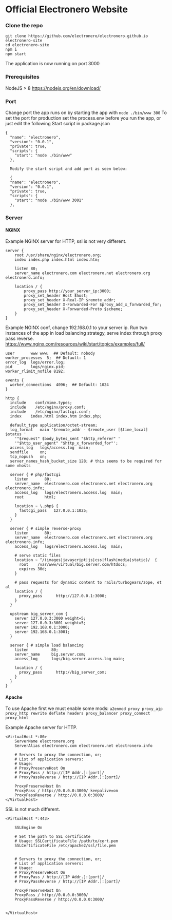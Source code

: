 # Official Electronero Website

### Clone the repo
```
git clone https://github.com/electronero/electronero.github.io electronero-site
cd electronero-site
npm i
npm start
```
The application is now running on port 3000

### Prerequisites

NodeJS > 8 <https://nodejs.org/en/download/>

### Port
Change port the app runs on by starting the app with ```node ./bin/www 300``` 
To set the port for production set the process.env before you run the app, or just edit the following Start script in package.json 
```
{
  "name": "electronero",
  "version": "0.0.1",
  "private": true,
  "scripts": {
    "start": "node ./bin/www"
  },
  
  Modify the start script and add port as seen below:
  
  {
  "name": "electronero",
  "version": "0.0.1",
  "private": true,
  "scripts": {
    "start": "node ./bin/www 3001"
  },
```


### Server

#### NGINX
Example NGINX server for HTTP, ssl is not very different.
```
server {
    root /usr/share/nginx/electronero.org;
    index index.php index.html index.htm;

    listen 80;
    server_name electronero.com electronero.net electronero.org electronero.info;

    location / {
        proxy_pass http://your_server_ip:3000;
        proxy_set_header Host $host;
        proxy_set_header X-Real-IP $remote_addr;
        proxy_set_header X-Forwarded-For $proxy_add_x_forwarded_for;
        proxy_set_header X-Forwarded-Proto $scheme;
    }
}
```

Example NGINX conf, change 192.168.0.1 to your server ip. Run two instances of the app in load balancing strategy, serve index through proxy pass reverse. https://www.nginx.com/resources/wiki/start/topics/examples/full/
```
user       www www;  ## Default: nobody
worker_processes  5;  ## Default: 1
error_log  logs/error.log;
pid        logs/nginx.pid;
worker_rlimit_nofile 8192;

events {
  worker_connections  4096;  ## Default: 1024
}

http {
  include    conf/mime.types;
  include    /etc/nginx/proxy.conf;
  include    /etc/nginx/fastcgi.conf;
  index    index.html index.htm index.php;

  default_type application/octet-stream;
  log_format   main '$remote_addr - $remote_user [$time_local]  $status '
    '"$request" $body_bytes_sent "$http_referer" '
    '"$http_user_agent" "$http_x_forwarded_for"';
  access_log   logs/access.log  main;
  sendfile     on;
  tcp_nopush   on;
  server_names_hash_bucket_size 128; # this seems to be required for some vhosts

  server { # php/fastcgi
    listen       80;
    server_name  electronero.com electronero.net electronero.org electronero.info;
    access_log   logs/electronero.access.log  main;
    root         html;

    location ~ \.php$ {
      fastcgi_pass   127.0.0.1:1025;
    }
  }

  server { # simple reverse-proxy
    listen       80;
    server_name  electronero.com electronero.net electronero.org electronero.info;
    access_log   logs/electronero.access.log  main;

    # serve static files
    location ~ ^/(images|javascript|js|css|flash|media|static)/  {
      root    /var/www/virtual/big.server.com/htdocs;
      expires 30d;
    }

    # pass requests for dynamic content to rails/turbogears/zope, et al
    location / {
      proxy_pass      http://127.0.0.1:3000;
    }
  }

  upstream big_server_com {
    server 127.0.0.3:3000 weight=5;
    server 127.0.0.3:3001 weight=5;
    server 192.168.0.1:3000;
    server 192.168.0.1:3001;
  }

  server { # simple load balancing
    listen          80;
    server_name     big.server.com;
    access_log      logs/big.server.access.log main;

    location / {
      proxy_pass      http://big_server_com;
    }
  }
}
```
#### Apache
To use Apache first we must enable some mods: 
```a2enmod proxy proxy_ajp proxy_http rewrite deflate headers proxy_balancer proxy_connect proxy_html```

Example Apache server for HTTP. 
```
<VirtualHost *:80>
	ServerName electronero.org
	ServerAlias electronero.com electronero.net electronero.info
   
    # Servers to proxy the connection, or;
    # List of application servers:
    # Usage: 
    # ProxyPreserveHost On
    # ProxyPass / http://[IP Addr.]:[port]/
    # ProxyPassReverse / http://[IP Addr.]:[port]/
    
	ProxyPreserveHost On
	ProxyPass / http://0.0.0.0:3000/ keepalive=on
	ProxyPassReverse / http://0.0.0.0:3000/
</VirtualHost>
```
SSL is not much different.
```
<VirtualHost *:443>

    SSLEngine On

    # Set the path to SSL certificate
    # Usage: SSLCertificateFile /path/to/cert.pem
    SSLCertificateFile /etc/apache2/ssl/file.pem


    # Servers to proxy the connection, or;
    # List of application servers:
    # Usage:
    # ProxyPreserveHost On
    # ProxyPass / http://[IP Addr.]:[port]/
    # ProxyPassReverse / http://[IP Addr.]:[port]/

    ProxyPreserveHost On
    ProxyPass / http://0.0.0.0:3000/
    ProxyPassReverse / http://0.0.0.0:3000/


</VirtualHost>
```
